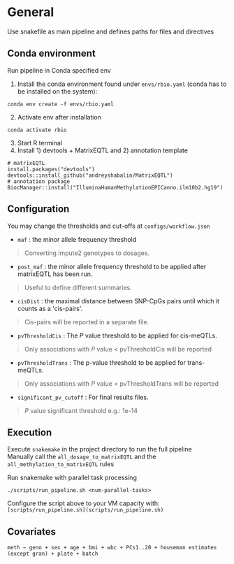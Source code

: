 # General
Use snakefile as main pipeline and defines paths for files and directives 

## Conda environment 
Run pipeline in Conda specified env 
1. Install the conda environment found under `envs/rbio.yaml` (conda has to be installed on the system):
```
conda env create -f envs/rbio.yaml
``` 
2. Activate env after installation 
```
conda activate rbio
``` 
3. Start R terminal 
4. Install 1) devtools + MatrixEQTL and 2) annotation template
```
# matrixEQTL
install.packages("devtools")
devtools::install_github("andreyshabalin/MatrixEQTL")
# annotation package
BiocManager::install("IlluminaHumanMethylationEPICanno.ilm10b2.hg19")
```
## Configuration
You may change the thresholds and cut-offs at `configs/workflow.json`
* `maf` : the minor allele frequency threshold   
> Converting impute2 genotypes to dosages.
* `post_maf` : the minor allele frequency threshold to be applied after matrixEQTL has been run.  
> Useful to define different summaries.
* `cisDist` : the maximal distance between SNP-CpGs pairs until which it counts as a 'cis-pairs'.   
> Cis-pairs will be reported in a separate file.
* `pvThresholdCis` : The *P* value threshold to be applied for cis-meQTLs.   
> Only associations with *P* value < pvThresholdCis will be reported
* `pvThresholdTrans` : The p-value threshold to be applied for trans-meQTLs.   
> Only associations with *P* value < pvThresholdTrans will be reported
* `significant_pv_cutoff` : For final results files.  
> *P* value significant threshold e.g.: 1e-14

## Execution
Execute `snakemake` in the project directory to run the full pipeline  
Manually call the `all_dosage_to_matrixEQTL` and the `all_methylation_to_matrixEQTL` rules   
 
Run snakemake with parallel task processing
```
./scripts/run_pipeline.sh <num-parallel-tasks>
```
Configure the script above to your VM capacity with: 
`[scripts/run_pipeline.sh](scripts/run_pipeline.sh)` 

## Covariates 
```
meth ~ geno + sex + age + bmi + wbc + PCs1..20 + houseman estimates (except gran) + plate + batch
```
